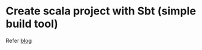 Create scala project with Sbt (simple build tool) 
================================================

Refer [blog]()